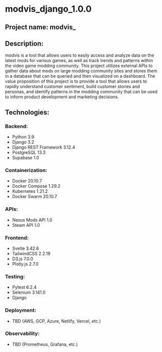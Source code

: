 # modvis_django_1.0.0
## Project name: modvis_

## Description:
modvis is a tool that allows users to easily access and analyze data on the latest mods for various games, as well as track trends and patterns within the video game modding community. This project utilizes external APIs to gather data about mods on large modding community sites and stores them in a database that can be queried and then visualized on a dashboard. The value proposition of this project is to provide a tool that allows users to rapidly understand customer sentiment, build customer stories and personas, and identify patterns in the modding community that can be used to inform product development and marketing decisions.

## Technologies:
### Backend:
- Python 3.9
- Django 3.2
- Django REST Framework 3.12.4
- PostgreSQL 13.3
- Supabase 1.0
### Containerization:
- Docker 20.10.7
- Docker Compose 1.29.2
- Kubernetes 1.21.2
- Docker Swarm 20.10.7
### APIs:
- Nexus Mods API 1.0
- Steam API 1.0
### Frontend:
- Svelte 3.42.6
- TailwindCSS 2.2.19
- D3.js 7.0.0
- Plotly.js 2.7.0

### Testing:
- Pytest 6.2.4
- Selenium 3.141.0
- Django 

### Deployment:
- TBD (AWS, GCP, Azure, Netlify, Vercel, etc.)

### Observability:
- TBD (Prometheus, Grafana, etc.)

